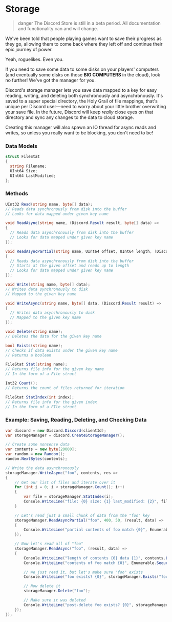 # Storage

> danger
> The Discord Store is still in a beta period. All documentation and functionality can and will change.

We've been told that people playing games want to save their progress as they go, allowing them to come back where they left off and continue their epic journey of power.

Yeah, roguelikes. Even you.

If you need to save some data to some disks on your players' computers (and eventually some disks on those **BIG COMPUTERS** in the cloud), look no further! We've got the manager for you.

Discord's storage manager lets you save data mapped to a key for easy reading, writing, and deleting both synchronously and asynchronously. It's saved to a super special directory, the Holy Grail of file mappings, that's unique per Discord user—need to worry about your little brother overwriting your save file. In the future, Discord will keep _really_ close eyes on that directory and sync any changes to the data to cloud storage.

Creating this manager will also spawn an IO thread for async reads and writes, so unless you really want to be blocking, you don't need to be!

### Data Models

```cs
struct FileStat
{
  string Filename;
  UInt64 Size;
  UInt64 LastModified;
};
```

### Methods

```cs
UInt32 Read(string name, byte[] data);
// Reads data synchronously from disk into the buffer
// Looks for data mapped under given key name

void ReadAsync(string name, (Discord.Result result, byte[] data) =>
{
  // Reads data asynchronously from disk into the buffer
  // Looks for data mapped under given key name
});

void ReadAsyncPartial(string name, UInt64 offset, UInt64 length, (Discord.Result result, byte[] data) =>
{
  // Reads data asynchronously from disk into the buffer
  // Starts at the given offset and reads up to length
  // Looks for data mapped under given key name
});

void Write(string name, byte[] data);
// Writes data synchronously to disk
// Mapped to the given key name

void WriteAsync(string name, byte[] data, (Discord.Result result) =>
{
  // Writes data asynchronously to disk
  // Mapped to the given key name
});

void Delete(string name);
// Deletes the data for the given key name

bool Exists(string name);
// Checks if data exists under the given key name
// Returns a boolean

FileStat Stat(string name);
// Returns file info for the given key name
// In the form of a File struct

Int32 Count();
// Returns the count of files returned for iteration

FileStat StatIndex(int index);
// Returns file info for the given index
// In the form of a FIle struct
```

### Example: Saving, Reading, Deleting, and Checking Data

```cs
var discord = new Discord.Discord(clientId);
var storageManager = discord.CreateStorageManager();

// Create some nonsense data
var contents = new byte[20000];
var random = new Random();
random.NextBytes(contents);

// Write the data asynchronously
storageManager.WriteAsync("foo", contents, res =>
{
    // Get our list of files and iterate over it
    for (int i = 0; i < storageManager.Count(); i++)
    {
        var file = storageManager.StatIndex(i);
        Console.WriteLine("file: {0} size: {1} last_modified: {2}", file.Filename, file.Size, file.LastModified);
    }

    // Let's read just a small chunk of data from the "foo" key
    storageManager.ReadAsyncPartial("foo", 400, 50, (result, data) =>
    {
        Console.WriteLine("partial contents of foo match {0}", Enumerable.SequenceEqual(data, new ArraySegment<byte>(contents, 400, 50)));
    });

    // Now let's read all of "foo"
    storageManager.ReadAsync("foo", (result, data) =>
    {
        Console.WriteLine("length of contents {0} data {1}", contents.Length, data.Length);
        Console.WriteLine("contents of foo match {0}", Enumerable.SequenceEqual(data, contents));

        // We just read it, but let's make sure "foo" exists
        Console.WriteLine("foo exists? {0}", storageManager.Exists("foo"));

        // Now delete it
        storageManager.Delete("foo");

        // Make sure it was deleted
        Console.WriteLine("post-delete foo exists? {0}", storageManager.Exists("foo"));
    });
});
```
